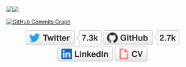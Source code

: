 
<img 
   src="https://github-readme-stats.vercel.app/api?username=iamayushdas&show_icons=true&theme=dark&hide_border=true" style="width: 400px"
/><img src="https://github-readme-streak-stats.herokuapp.com/?user=iamayushdas&theme=dark&hide_border=true" style="width: 400px"/>

<a href="http://www.github.com/iamayushdas"> <img src="https://activity-graph.herokuapp.com/graph?username=iamayushdas&bg_color=1c1917&color=ffffff&line=3382ed&point=ffffff&area_color=1c1917&area=true&hide_border=true&custom_title=GitHub%20Commits%20Graph" alt="GitHub Commits Graph" style="width: 800px"/></a>

<p align="center">
	<a href="https://twitter.com/imayushdas"><img src="imgs/twitter.svg" alt="Twitter"></a>
	<a href="https://github.com/iamayushdas"><img src="imgs/github.svg" alt="GitHub"></a>
	<a href="https://www.linkedin.com/in/iamayushdas"><img src="imgs/linkedin.svg" alt="LinkedIn"></a>
	<a href="https://iamayushdas.tech"><img src="imgs/cv.svg" alt="Curriculum Vitae"></a>
</p>

